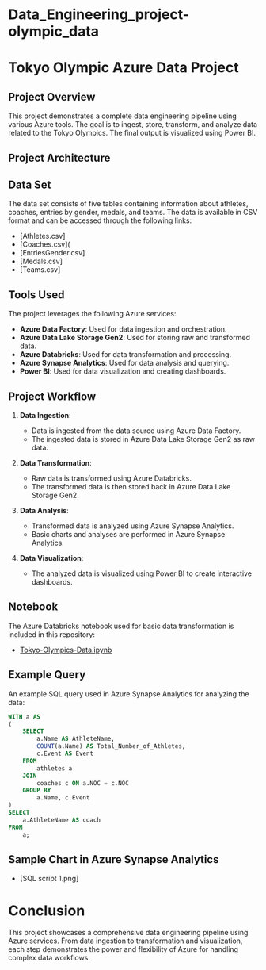 # Data_Engineering_project-olympic_data

# Tokyo Olympic Azure Data Project

## Project Overview

This project demonstrates a complete data engineering pipeline using various Azure tools. The goal is to ingest, store, transform, and analyze data related to the Tokyo Olympics. The final output is visualized using Power BI.

## Project Architecture

## Data Set

The data set consists of five tables containing information about athletes, coaches, entries by gender, medals, and teams. The data is available in CSV format and can be accessed through the following links:
- [Athletes.csv]
- [Coaches.csv](
- [EntriesGender.csv]
- [Medals.csv]
- [Teams.csv]

## Tools Used

The project leverages the following Azure services:

- **Azure Data Factory**: Used for data ingestion and orchestration.
- **Azure Data Lake Storage Gen2**: Used for storing raw and transformed data.
- **Azure Databricks**: Used for data transformation and processing.
- **Azure Synapse Analytics**: Used for data analysis and querying.
- **Power BI**: Used for data visualization and creating dashboards.

## Project Workflow

1. **Data Ingestion**:
   - Data is ingested from the data source using Azure Data Factory.
   - The ingested data is stored in Azure Data Lake Storage Gen2 as raw data.

2. **Data Transformation**:
   - Raw data is transformed using Azure Databricks.
   - The transformed data is then stored back in Azure Data Lake Storage Gen2.

3. **Data Analysis**:
   - Transformed data is analyzed using Azure Synapse Analytics.
   - Basic charts and analyses are performed in Azure Synapse Analytics.

4. **Data Visualization**:
   - The analyzed data is visualized using Power BI to create interactive dashboards.

## Notebook

The Azure Databricks notebook used for basic data transformation is included in this repository:

- [Tokyo-Olympics-Data.ipynb](Tokyo-Olympics-Data.ipynb)

## Example Query

An example SQL query used in Azure Synapse Analytics for analyzing the data:

```sql
WITH a AS 
(
    SELECT 
        a.Name AS AthleteName,
        COUNT(a.Name) AS Total_Number_of_Athletes,
        c.Event AS Event
    FROM 
        athletes a
    JOIN 
        coaches c ON a.NOC = c.NOC
    GROUP BY 
        a.Name, c.Event
)
SELECT 
    a.AthleteName AS coach
FROM 
    a;
```

## Sample Chart in Azure Synapse Analytics
- [SQL script 1.png]

# Conclusion
This project showcases a comprehensive data engineering pipeline using Azure services. From data ingestion to transformation and visualization, each step demonstrates the power and flexibility of Azure for handling complex data workflows.
